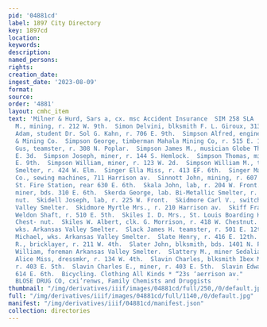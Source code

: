 ```yaml
---
pid: '04881cd'
label: 1897 City Directory
key: 1897cd
location: 
keywords: 
description: 
named_persons: 
rights: 
creation_date: 
ingest_date: '2023-08-09'
format: 
source: 
order: '4881'
layout: cmhc_item
text: 'Milner & Hurd, Sars a, cx. msc Accident Insurance  SIM 258 SLA  Simmons William
  M., mining, r. 212 W. 9th.  Simon Delvini, blksmith F. L. Giroux, 313 W. Chestnut.  Simpson
  Adam, student Dr. Sol G. Kahn, r. 706 E. 9th.  Simpson Alfred, engineer Union Leasing
  & Mining Co.  Simpson George, timberman Mahala Mining Co, r. 515 E. 10th.  Simpson
  Gus, teamster, r. 308 N. Poplar.  Simpson James M., musician Globe Theater, r. 223
  E. 3d.  Simpson Joseph, miner, r. 144 S. Hemlock.  Simpson Thomas, miner, r. 706
  E. 9th.  Simpson William, miner, r. 123 W. 2d.  Simpson William M., tapper Bi-Metallic
  Smelter, r. 424 W. Elm.  Singer Ella Miss, r. 413 EF. 6th.  Singer Manufacturing
  Co., sewing machines, 711 Harrison av.  Sinnott John, mining, r. 607 Harrison av.  Sixth
  St. Fire Station, rear 630 E. 6th.  Skala John, lab, r. 204 W. Front.  Skeets James,
  miner, bds. 310 E. 6th.  Skerda George, lab. Bi-Metallic Smelter, r. 405 W. Chest-
  nut.  Skidell Joseph, lab, r. 225 W. Front.  Skidmore Carl V., switchman Arkansas
  Valley Smelter.  Skidmore Myrtle Mrs., r. 210 Harrison av.  Skiff Francis M., sup’t
  Weldon Shaft, r. 510 E. 5th.  Skiles I. D. Mrs., St. Louis Boarding House, 418 W.
  Chest- nut.  Skiles W. Albert, clk. G. Morrison, r. 418 W. Chestnut.  Skollar Joseph,
  wks. Arkansas Valley Smelter.  Slack James H. teamster, r. 501 E. 12th.  Slager
  Michael, wks. Arkansas Valley Smelter.  Slate Henry, r. 416 E. 12th.  Slate William
  R., bricklayer, r. 211 W. 4th.  Slater John, blksmith, bds. 1401 N. Poplar.  Slatie
  William, foreman Arkansas Valley Smelter.  Slattery M., miner Sedalia Mine.  Slaven
  Alice Miss, dressmkr, r. 134 W. 4th.  Slavin Charles, blksmith Ibex Mining Co.,
  r. 403 E. 5th.  Slavin Charles E., miner, r. 403 E. 5th.  Slavin Edward Mrs., r.
  614 E. 6th.  Bicycling. Clothing All Kinds * “23s ‘aerrison av."                 THE
  BLOSE DRUG CO, cxi’renws, Family Chemists and Druggists       '
thumbnail: "/img/derivatives/iiif/images/04881cd/full/250,/0/default.jpg"
full: "/img/derivatives/iiif/images/04881cd/full/1140,/0/default.jpg"
manifest: "/img/derivatives/iiif/04881cd/manifest.json"
collection: directories
---
```

